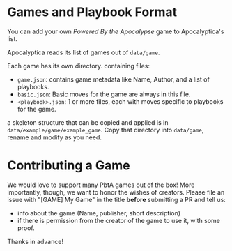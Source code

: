 # Games and Playbook Format

You can add your own *Powered By the Apocalypse* game to Apocalyptica's list. 

Apocalyptica reads its list of games out of `data/game`.

Each game has its own directory. containing files:

- `game.json`: contains game metadata like Name, Author, and a list of playbooks.
- `basic.json`: Basic moves for the game are always in this file.
- `<playbook>.json`: 1 or more files, each with moves specific to playbooks for the game.

a skeleton structure that can be copied and applied is in `data/example/game/example_game`. Copy that directory into `data/game`, rename and modify as you need.

# Contributing a Game

We would love to support many PbtA games out of the box! More importantly, though, we want to honor the wishes of creators. Please file an issue with "[GAME] My Game" in the title **before** submitting a PR and tell us:

- info about the game (Name, publisher, short description)
- if there is permission from the creator of the game to use it, with some proof.

Thanks in advance!

